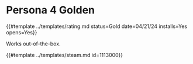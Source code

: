 # Persona 4 Golden

{{#template ../templates/rating.md status=Gold date=04/21/24 installs=Yes opens=Yes}}

Works out-of-the-box.

<!--
## Setup

- Install as normal
- Open `winetricks`
- Go to `DLLs` tab
- Run `wmp10`

Either wmp10 does not currently work with Whisky or there is something in Wineskin that makes p4g work. either way, runs on wineskin, but not whisky
Also, there appears to be a bug where the game will crash when entering the first dungeon, if you get it to run.
I haven't had the time to test this yet but i will soon

-hahayup
-->

{{#template ../templates/steam.md id=1113000}}
